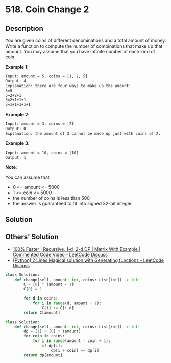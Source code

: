 # 518. Coin Change 2

## Description

You are given coins of different denominations and a total amount of money. Write a function to compute the number of combinations that make up that amount. You may assume that you have infinite number of each kind of coin.

**Example 1**:

```txt
Input: amount = 5, coins = [1, 2, 5]
Output: 4
Explanation: there are four ways to make up the amount:
5=5
5=2+2+1
5=2+1+1+1
5=1+1+1+1+1
```

**Example 2**:

```txt
Input: amount = 3, coins = [2]
Output: 0
Explanation: the amount of 3 cannot be made up just with coins of 2.
```

**Example 3**:

```txt
Input: amount = 10, coins = [10]
Output: 1
```

**Note**:

You can assume that

* 0 <= amount <= 5000
* 1 <= coin <= 5000
* the number of coins is less than 500
* the answer is guaranteed to fit into signed 32-bit integer

## Solution

## Others' Solution

* [100% Faster | Recursive, 1-d, 2-d DP | Matrix With Example | Commented Code Video - LeetCode Discuss](https://leetcode.com/problems/coin-change-2/discuss/674977/100-Faster-or-Recursive-1-d-2-d-DP-or-Matrix-With-Example-or-Commented-Code-Video)
* [[Python] 2 Lines Magical solution with Generating functions - LeetCode Discuss](https://leetcode.com/problems/coin-change-2/discuss/675424/Python-2-Lines-Magical-solution-with-Generating-functions)

```py
class Solution:
    def change(self, amount: int, coins: List[int]) -> int:
        C = [0] * (amount + 1)
        C[0] = 1

        for d in coins:
            for i in range(d, amount + 1):
                C[i] += C[i-d]
        return C[amount]
```

```py
class Solution:
    def change(self, amount: int, coins: List[int]) -> int:
        dp = [1] + [0] * (amount)
        for coin in coins:
            for i in range(amount - coin + 1):
                if dp[i]:
                    dp[i + coin] += dp[i]
        return dp[amount]
```
